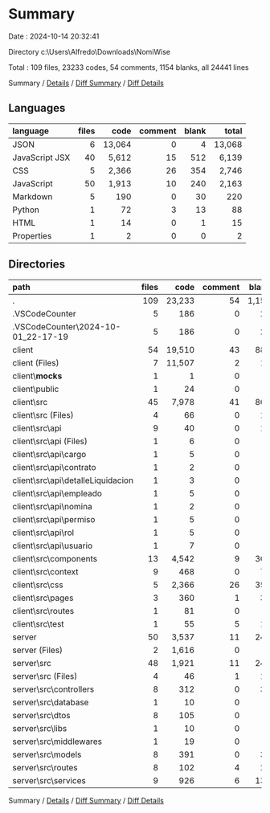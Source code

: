 # Summary

Date : 2024-10-14 20:32:41

Directory c:\\Users\\Alfredo\\Downloads\\NomiWise

Total : 109 files,  23233 codes, 54 comments, 1154 blanks, all 24441 lines

Summary / [Details](details.md) / [Diff Summary](diff.md) / [Diff Details](diff-details.md)

## Languages
| language | files | code | comment | blank | total |
| :--- | ---: | ---: | ---: | ---: | ---: |
| JSON | 6 | 13,064 | 0 | 4 | 13,068 |
| JavaScript JSX | 40 | 5,612 | 15 | 512 | 6,139 |
| CSS | 5 | 2,366 | 26 | 354 | 2,746 |
| JavaScript | 50 | 1,913 | 10 | 240 | 2,163 |
| Markdown | 5 | 190 | 0 | 30 | 220 |
| Python | 1 | 72 | 3 | 13 | 88 |
| HTML | 1 | 14 | 0 | 1 | 15 |
| Properties | 1 | 2 | 0 | 0 | 2 |

## Directories
| path | files | code | comment | blank | total |
| :--- | ---: | ---: | ---: | ---: | ---: |
| . | 109 | 23,233 | 54 | 1,154 | 24,441 |
| .VSCodeCounter | 5 | 186 | 0 | 26 | 212 |
| .VSCodeCounter\\2024-10-01_22-17-19 | 5 | 186 | 0 | 26 | 212 |
| client | 54 | 19,510 | 43 | 880 | 20,433 |
| client (Files) | 7 | 11,507 | 2 | 14 | 11,523 |
| client\\__mocks__ | 1 | 1 | 0 | 0 | 1 |
| client\\public | 1 | 24 | 0 | 0 | 24 |
| client\\src | 45 | 7,978 | 41 | 866 | 8,885 |
| client\\src (Files) | 4 | 66 | 0 | 18 | 84 |
| client\\src\\api | 9 | 40 | 0 | 11 | 51 |
| client\\src\\api (Files) | 1 | 6 | 0 | 2 | 8 |
| client\\src\\api\\cargo | 1 | 5 | 0 | 1 | 6 |
| client\\src\\api\\contrato | 1 | 2 | 0 | 1 | 3 |
| client\\src\\api\\detalleLiquidacion | 1 | 3 | 0 | 1 | 4 |
| client\\src\\api\\empleado | 1 | 5 | 0 | 1 | 6 |
| client\\src\\api\\nomina | 1 | 2 | 0 | 1 | 3 |
| client\\src\\api\\permiso | 1 | 5 | 0 | 1 | 6 |
| client\\src\\api\\rol | 1 | 5 | 0 | 1 | 6 |
| client\\src\\api\\usuario | 1 | 7 | 0 | 2 | 9 |
| client\\src\\components | 13 | 4,542 | 9 | 360 | 4,911 |
| client\\src\\context | 9 | 468 | 0 | 74 | 542 |
| client\\src\\css | 5 | 2,366 | 26 | 354 | 2,746 |
| client\\src\\pages | 3 | 360 | 1 | 30 | 391 |
| client\\src\\routes | 1 | 81 | 0 | 7 | 88 |
| client\\src\\test | 1 | 55 | 5 | 12 | 72 |
| server | 50 | 3,537 | 11 | 248 | 3,796 |
| server (Files) | 2 | 1,616 | 0 | 2 | 1,618 |
| server\\src | 48 | 1,921 | 11 | 246 | 2,178 |
| server\\src (Files) | 4 | 46 | 1 | 10 | 57 |
| server\\src\\controllers | 8 | 312 | 0 | 36 | 348 |
| server\\src\\database | 1 | 10 | 0 | 1 | 11 |
| server\\src\\dtos | 8 | 105 | 0 | 0 | 105 |
| server\\src\\libs | 1 | 10 | 0 | 2 | 12 |
| server\\src\\middlewares | 1 | 19 | 0 | 2 | 21 |
| server\\src\\models | 8 | 391 | 0 | 36 | 427 |
| server\\src\\routes | 8 | 102 | 4 | 28 | 134 |
| server\\src\\services | 9 | 926 | 6 | 131 | 1,063 |

Summary / [Details](details.md) / [Diff Summary](diff.md) / [Diff Details](diff-details.md)